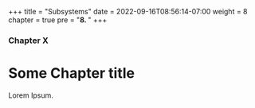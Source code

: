 +++
title = "Subsystems"
date = 2022-09-16T08:56:14-07:00
weight = 8
chapter = true
pre = "<b>8. </b>"
+++

### Chapter X

# Some Chapter title

Lorem Ipsum.